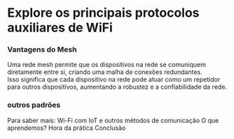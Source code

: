 <h1>Explore os principais protocolos auxiliares de WiFi</h1>




<h3>Vantagens do Mesh</h3>
<p>Uma rede mesh permite que os dispositivos na rede se comuniquem diretamente entre si, criando uma malha de conexões redundantes.<br>
Isso significa que cada dispositivo na rede pode atuar como um repetidor para outros dispositivos, aumentando a robustez e a confiabilidade da rede.


<h3>outros padrões</h3>


Para saber mais: Wi-Fi com IoT e outros métodos de comunicação
O que aprendemos?
Hora da prática
Conclusão
